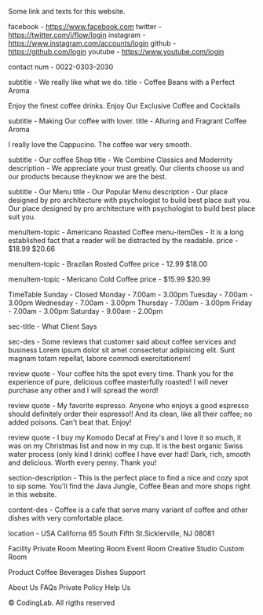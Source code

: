 Some link and texts for this website.

facebook - https://www.facebook.com twitter - https://twitter.com/i/flow/login instagram - https://www.instagram.com/accounts/login github - https://github.com/login youtube - https://www.youtube.com/login

contact num - 0022-0303-2030

subtitle - We really like what we do. title - Coffee Beans with a
Perfect Aroma

Enjoy the finest coffee drinks. Enjoy Our Exclusive
Coffee and Cocktails

subtitle - Making Our coffee with lover. title - Alluring and Fragrant
Coffee Aroma

I really love the Cappucino. The coffee war very smooth.

subtitle - Our coffee Shop title - We Combine Classics
and Modernity description - We appreciate your trust greatly. Our clients choose us and our products because theyknow we are the best.

subtitle - Our Menu title - Our Popular Menu description - Our place designed by pro architecture with psychologist to build best place suit you. Our place designed by pro architecture with psychologist to build best place suit you.

menuItem-topic - Americano Roasted Coffee menu-itemDes - It is a long established fact that a reader will be distracted by the readable. price - $18.99 $20.66

menuItem-topic - Brazilan Rosted Coffee price - 12.99 $18.00

menuItem-topic - Mericano Cold Coffee price - $15.99 $20.99

TimeTable Sunday - Closed Monday - 7.00am - 3.00pm Tuesday - 7.00am - 3.00pm Wednesday - 7.00am - 3.00pm Thursday - 7.00am - 3.00pm Friday - 7.00am - 3.00pm Saturday - 9.00am - 2.00pm

sec-title - What Client Says

sec-des - Some reviews that customer said about coffee services and business Lorem ipsum dolor sit amet consectetur adipisicing elit. Sunt magnam totam repellat, labore commodi exercitationem!

review quote - Your coffee hits the spot every time. Thank you for the experience of pure, delicious coffee masterfully roasted! I will never purchase any other and I will spread the word!

review quote - My favorite espresso. Anyone who enjoys a good espresso should definitely order their espresso!! And its clean, like all their coffee; no added poisons. Can't beat that. Enjoy!

review quote - I buy my Komodo Decaf at Frey's and I love it so much, it was on my Christmas list and now in my cup. It is the best organic Swiss water process (only kind I drink) coffee I have ever had! Dark, rich, smooth and delicious. Worth every penny. Thank you!

section-description - This is the perfect place to find a nice and cozy spot to sip some. You'll find the Java Jungle, Coffee Bean and more shops right in this website.

content-des - Coffee is a cafe that serve many variant of coffee and other dishes with very comfortable place.

location - USA Californa 65 South Fifth St.Sicklerville, NJ 08081

Facility Private Room Meeting Room Event Room Creative Studio Custom Room

Product Coffee Beverages Dishes Support

About Us FAQs Private Policy Help Us

© CodingLab. All rigths reserved